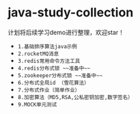 # java-study-collection
计划将后续学习demo进行整理，欢迎star！<br>

* `1.基础排序算法java示例`
* `2.rocketMQ消息`
* `3.redis常用命令方法工具`
* `4.redis分布式锁 ~~准备中~~`
* `5.zookeeper分布式锁 ~~准备中~~`
* `6.分布式全局id （雪花算法）`
* `7.分布式作业（简单作业）`
* `8.加密算法（MD5,RSA,公私密钥加密,数字签名）`
* `9.MOCK单元测试`





